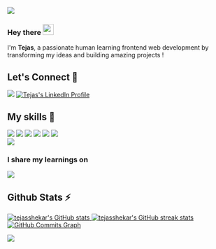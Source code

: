 ![](https://komarev.com/ghpvc/?username=TejasShekar&color=brightgreen)
<!-- [![](https://img.shields.io/github/followers/TejasShekar?label=GitHub%20Followers)](https://github.com/TejasShekar) -->

### Hey there <img src="https://media.giphy.com/media/hvRJCLFzcasrR4ia7z/giphy.gif" width="25px">
I'm <b>Tejas</b>, a passionate human learning frontend web development by transforming my ideas and building amazing projects !

## Let's Connect 🔗

[![](https://img.shields.io/twitter/follow/tejas_shekar?style=for-the-badge&logo=twitter)](https://twitter.com/tejas_shekar)
<a href="https://in.linkedin.com/in/tejasbc"><img src="https://img.shields.io/badge/LinkedIn-0077B5?style=for-the-badge&logo=linkedin&logoColor=white" alt="Tejas's LinkedIn Profile"/></a>

## My skills 🚀

![](https://img.shields.io/badge/HTML5-E34F26?style=for-the-badge&logo=html5&logoColor=white)
![](https://img.shields.io/badge/CSS3-1572B6?style=for-the-badge&logo=css3&logoColor=white)
![](https://img.shields.io/badge/JavaScript-F7DF1E?style=for-the-badge&logo=javascript&logoColor=white)
![](https://img.shields.io/badge/react-%2320232a.svg?style=for-the-badge&logo=react&logoColor=%2361DAFB)
![](https://img.shields.io/badge/Visual_Studio_Code-0078D4?style=for-the-badge&logo=visual%20studio%20code&logoColor=white)
![](https://img.shields.io/badge/Git-F05032?style=for-the-badge&logo=git&logoColor=white)  
![](https://img.shields.io/badge/Markdown-000000?style=for-the-badge&logo=markdown&logoColor=white)

### I share my learnings on 
<a href="https://tejas01.hashnode.dev/"><img src="https://img.shields.io/badge/Hashnode-2962FF?style=for-the-badge&logo=hashnode&logoColor=white"/></a>

## Github Stats ⚡

<a href="http://www.github.com/tejasshekar">
  <img src="https://github-readme-stats.vercel.app/api?username=tejasshekar&show_icons=true&include_all_commits=true&theme=swift&hide_border=false&bg_color=FDFDFD&icon_color=fb8c01&title_color=fb8c01" alt="tejasshekar's GitHub stats" />
</a>

<a href="http://www.github.com/tejasshekar">
  <img src="https://github-readme-streak-stats.herokuapp.com?user=tejasshekar&date_format=M%20j%5B%2C%20Y%5D&background=FDFDFD" alt="tejasshekar's GitHub streak stats" />
</a>

<a href="http://www.github.com/tejasshekar">
  <img src="https://activity-graph.herokuapp.com/graph?username=tejasshekar&theme=minimal&bg_color=FDFDFD&hide_border=true&line=fb8c0180&point=fb8c01" alt="GitHub Commits Graph" />
</a>

<a href="https://github.com/tejasshekar/github-readme-stats"><img align="center" src="https://github-readme-stats.vercel.app/api/top-langs/?username=tejasshekar&layout=compact&theme=swift&hide_border=true" /></a>

